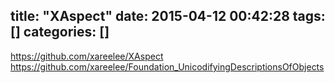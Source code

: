 title: "XAspect"
date: 2015-04-12 00:42:28
tags: []
categories: []
---
https://github.com/xareelee/XAspect
https://github.com/xareelee/Foundation_UnicodifyingDescriptionsOfObjects
